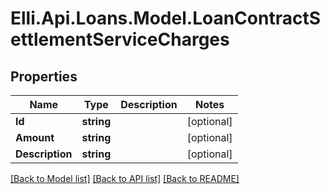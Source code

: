 # Elli.Api.Loans.Model.LoanContractSettlementServiceCharges
## Properties

Name | Type | Description | Notes
------------ | ------------- | ------------- | -------------
**Id** | **string** |  | [optional] 
**Amount** | **string** |  | [optional] 
**Description** | **string** |  | [optional] 

[[Back to Model list]](../README.md#documentation-for-models) [[Back to API list]](../README.md#documentation-for-api-endpoints) [[Back to README]](../README.md)

